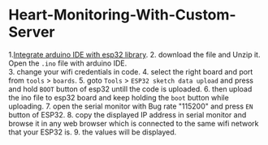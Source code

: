 # Heart-Monitoring-With-Custom-Server
   

1.[Integrate arduino IDE with esp32 library](https://github.com/faysaltaysir/ESP32-integating-in-Arduino-IDE/blob/main/readme.md#adding-esp32-sketch-data-upload).
2.  download the file and Unzip it. Open the `.ino` file with arduino IDE. <br>
3. change your wifi credentials in code.
4. select the right board and port from `tools` > `boards`.
5. goto `Tools` > `ESP32 sketch data upload` and press and hold `BOOT` button of esp32 untill the code is uploaded.
6. then upload the ino file to esp32 board and keep holding the `boot` button while uploading.
7. open the serial monitor with Bug rate "115200" and press `EN` button of ESP32.
8. copy the displayed IP address in serial monitor and browse it in any web browser which is connected to the same wifi network that your ESP32 is.
9. the values will be displayed.

